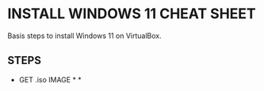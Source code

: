 # INSTALL WINDOWS 11 CHEAT SHEET

Basis steps to install Windows 11 on VirtualBox.

## STEPS

* GET .iso IMAGE
  *
  *